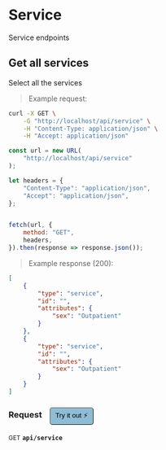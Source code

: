 # Service

Service endpoints

## Get all services


Select all the services

> Example request:

```bash
curl -X GET \
    -G "http://localhost/api/service" \
    -H "Content-Type: application/json" \
    -H "Accept: application/json"
```

```javascript
const url = new URL(
    "http://localhost/api/service"
);

let headers = {
    "Content-Type": "application/json",
    "Accept": "application/json",
};


fetch(url, {
    method: "GET",
    headers,
}).then(response => response.json());
```


> Example response (200):

```json
[
    {
        "type": "service",
        "id": "",
        "attributes": {
            "sex": "Outpatient"
        }
    },
    {
        "type": "service",
        "id": "",
        "attributes": {
            "sex": "Outpatient"
        }
    }
]
```
<div id="execution-results-GETapi-service" hidden>
    <blockquote>Received response<span id="execution-response-status-GETapi-service"></span>:</blockquote>
    <pre class="json"><code id="execution-response-content-GETapi-service"></code></pre>
</div>
<div id="execution-error-GETapi-service" hidden>
    <blockquote>Request failed with error:</blockquote>
    <pre><code id="execution-error-message-GETapi-service"></code></pre>
</div>
<form id="form-GETapi-service" data-method="GET" data-path="api/service" data-authed="0" data-hasfiles="0" data-headers='{"Content-Type":"application\/json","Accept":"application\/json"}' onsubmit="event.preventDefault(); executeTryOut('GETapi-service', this);">
<h3>
    Request&nbsp;&nbsp;&nbsp;
        <button type="button" style="background-color: #8fbcd4; padding: 5px 10px; border-radius: 5px; border-width: thin;" id="btn-tryout-GETapi-service" onclick="tryItOut('GETapi-service');">Try it out ⚡</button>
    <button type="button" style="background-color: #c97a7e; padding: 5px 10px; border-radius: 5px; border-width: thin;" id="btn-canceltryout-GETapi-service" onclick="cancelTryOut('GETapi-service');" hidden>Cancel</button>&nbsp;&nbsp;
    <button type="submit" style="background-color: #6ac174; padding: 5px 10px; border-radius: 5px; border-width: thin;" id="btn-executetryout-GETapi-service" hidden>Send Request 💥</button>
    </h3>
<p>
<small class="badge badge-green">GET</small>
 <b><code>api/service</code></b>
</p>
</form>



